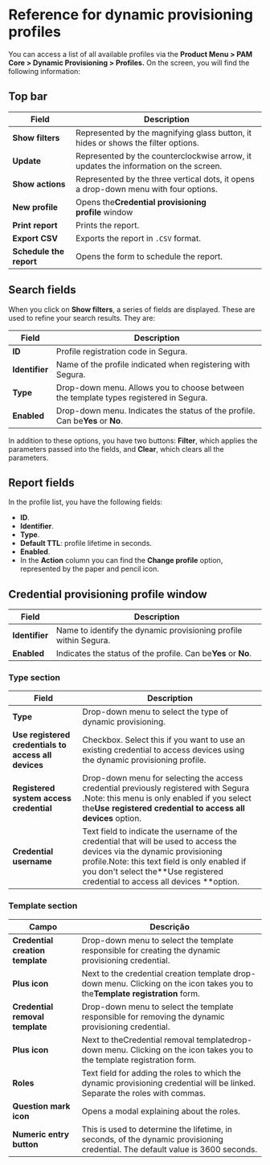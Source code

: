 # Reference for dynamic provisioning profiles

You can access a list of all available profiles via the **Product Menu > PAM Core > Dynamic Provisioning > Profiles.** On the screen, you will find the following information:

## Top bar

| Field                         | Description                                                                          |
| ----------------------------- | ------------------------------------------------------------------------------------ |
| **Show filters**        | Represented by the magnifying glass button, it hides or shows the filter options.    |
| **Update**              | Represented by the counterclockwise arrow, it updates the information on the screen. |
| **Show actions**        | Represented by the three vertical dots, it opens a drop-down menu with four options. |
| **New profile**         | Opens the**Credential provisioning profile** window                           |
| **Print report**        | Prints the report.                                                                   |
| **Export CSV**          | Exports the report in `.CSV` format.                                               |
| **Schedule the report** | Opens the form to schedule the report.                                               |

## Search fields

When you click on **Show filters**, a series of fields are displayed. These are used to refine your search results. They are:

| Field                | Description                                                                                |
| -------------------- | ------------------------------------------------------------------------------------------ |
| **ID**         | Profile registration code in Segura.                                                  |
| **Identifier** | Name of the profile indicated when registering with Segura.                           |
| **Type**       | Drop-down menu. Allows you to choose between the template types registered in Segura. |
| **Enabled**    | Drop-down menu. Indicates the status of the profile. Can be**Yes** or **No**.  |

In addition to these options, you have two buttons: **Filter**, which applies the parameters passed into the fields, and **Clear**, which clears all the parameters.

## Report fields

In the profile list, you have the following fields:

* **ID**.
* **Identifier**.
* **Type**.
* **Default TTL**: profile lifetime in seconds.
* **Enabled**.
* In the **Action** column you can find the **Change profile** option, represented by the paper and pencil icon.

## Credential provisioning profile window

| Field                | Description                                                               |
| -------------------- | ------------------------------------------------------------------------- |
| **Identifier** | Name to identify the dynamic provisioning profile within Segura.     |
| **Enabled**    | Indicates the status of the profile. Can be**Yes** or **No**. |

### Type section

| Field                                                      | Description                                                                                                                                                                                                                                                  |
| ---------------------------------------------------------- | ------------------------------------------------------------------------------------------------------------------------------------------------------------------------------------------------------------------------------------------------------------ |
| **Type**                                             | Drop-down menu to select the type of dynamic provisioning.                                                                                                                                                                                                   |
| **Use registered credentials to access all devices** | Checkbox. Select this if you want to use an existing credential to access devices using the dynamic provisioning profile.                                                                                                                                    |
| **Registered system access credential**              | Drop-down menu for selecting the access credential previously registered with Segura .Note: this menu is only enabled if you select the**Use registered credential to access all devices** option.                                                |
| **Credential username**                              | Text field to indicate the username of the credential that will be used to access the devices via the dynamic provisioning profile.Note: this text field is only enabled if you don't select the**Use registered credential to access all devices **option. |

### Template section

| Campo                                  | Descrição                                                                                                                         |
| -------------------------------------- | ----------------------------------------------------------------------------------------------------------------------------------- |
| **Credential creation template** | Drop-down menu to select the template responsible for creating the dynamic provisioning credential.                                 |
| **Plus icon**                    | Next to the credential creation template drop-down menu. Clicking on the icon takes you to the**Template registration** form. |
| **Credential removal template**  | Drop-down menu to select the template responsible for removing the dynamic provisioning credential.                                 |
| **Plus icon**                    | Next to theCredential removal templatedrop-down menu. Clicking on the icon takes you to the template registration form.             |
| **Roles**                        | Text field for adding the roles to which the dynamic provisioning credential will be linked. Separate the roles with commas.        |
| **Question mark icon**           | Opens a modal explaining about the roles.                                                                                           |
| **Numeric entry button**         | This is used to determine the lifetime, in seconds, of the dynamic provisioning credential. The default value is 3600 seconds.      |